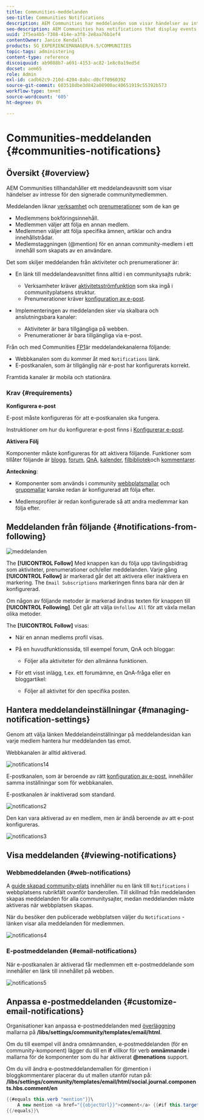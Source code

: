 ```yaml
---
title: Communities-meddelanden
seo-title: Communities Notifications
description: AEM Communities har meddelanden som visar händelser av intresse för den inloggade communitymedlemmen
seo-description: AEM Communities has notifications that display events of interest to the signed-in community member
uuid: 2f5ea4b5-7308-414e-a3f8-2e8aa76b1ef4
contentOwner: Janice Kendall
products: SG_EXPERIENCEMANAGER/6.5/COMMUNITIES
topic-tags: administering
content-type: reference
discoiquuid: ab9088b7-a691-4153-ac82-1e8c0a19ed5d
docset: aem65
role: Admin
exl-id: cadb62c9-210d-4204-8abc-d0cf70960392
source-git-commit: 603518dbe3d842a08900ac40651919c55392b573
workflow-type: tm+mt
source-wordcount: '605'
ht-degree: 0%

---
```


# Communities-meddelanden {#communities-notifications}

## Översikt {#overview}

AEM Communities tillhandahåller ett meddelandeavsnitt som visar händelser av intresse för den signerade communitymedlemmen.

Meddelanden liknar [verksamhet](/help/communities/essentials-activities.md) och [prenumerationer](/help/communities/subscriptions.md) som de kan ge

* Medlemmens bokföringsinnehåll.
* Medlemmen väljer att följa en annan medlem.
* Medlemmen väljer att följa specifika ämnen, artiklar och andra innehållstrådar.
* Medlemstaggningen (@mention) för en annan community-medlem i ett innehåll som skapats av en användare.

Det som skiljer meddelanden från aktiviteter och prenumerationer är:

* En länk till meddelandeavsnittet finns alltid i en communitysajts rubrik:

   * Verksamheter kräver [aktivitetsströmfunktion](/help/communities/functions.md#activity-stream-function) som ska ingå i communityplatsens struktur.
   * Prenumerationer kräver [konfiguration av e-post](/help/communities/email.md).

* Implementeringen av meddelanden sker via skalbara och anslutningsbara kanaler:

   * Aktiviteter är bara tillgängliga på webben.
   * Prenumerationer är bara tillgängliga via e-post.

Från och med Communities [FP1](/help/communities/deploy-communities.md#latestfeaturepack)är meddelandekanalerna följande:

* Webbkanalen som du kommer åt med `Notifications` länk.
* E-postkanalen, som är tillgänglig när e-post har konfigurerats korrekt.

Framtida kanaler är mobila och stationära.

### Krav {#requirements}

**Konfigurera e-post**

E-post måste konfigureras för att e-postkanalen ska fungera.

Instruktioner om hur du konfigurerar e-post finns i [Konfigurerar e-post](/help/communities/analytics.md).

**Aktivera Följ**

Komponenter måste konfigureras för att aktivera följande. Funktioner som tillåter följande är [blogg](/help/communities/blog-feature.md), [forum](/help/communities/forum.md), [QnA](/help/communities/working-with-qna.md), [kalender](/help/communities/calendar.md), [filbibliotek](/help/communities/file-library.md)och [kommentarer](/help/communities/comments.md).

**Anteckning**:

* Komponenter som används i community [webbplatsmallar](/help/communities/sites.md) och [gruppmallar](/help/communities/tools-groups.md) kanske redan är konfigurerad att följa efter.

* Medlemsprofiler är redan konfigurerade så att andra medlemmar kan följa efter.

## Meddelanden från följande {#notifications-from-following}

![meddelanden](assets/notifications.png)

The **[!UICONTROL Follow]** Med knappen kan du följa upp tävlingsbidrag som aktiviteter, prenumerationer och/eller meddelanden. Varje gång **[!UICONTROL Follow]** är markerad går det att aktivera eller inaktivera en markering. The `Email Subscriptions` markeringen finns bara när den är konfigurerad.

Om någon av följande metoder är markerad ändras texten för knappen till **[!UICONTROL Following]**. Det går att välja `Unfollow All` för att växla mellan olika metoder.

The **[!UICONTROL Follow]** visas:

* När en annan medlems profil visas.
* På en huvudfunktionssida, till exempel forum, QnA och bloggar:

   * Följer alla aktiviteter för den allmänna funktionen.

* För ett visst inlägg, t.ex. ett forumämne, en QnA-fråga eller en bloggartikel:

   * Följer all aktivitet för den specifika posten.

## Hantera meddelandeinställningar {#managing-notification-settings}

Genom att välja länken Meddelandeinställningar på meddelandesidan kan varje medlem hantera hur meddelanden tas emot.

Webbkanalen är alltid aktiverad.

![notifications14](assets/notifications1.png)

E-postkanalen, som är beroende av rätt [konfiguration av e-post](/help/communities/email.md), innehåller samma inställningar som för webbkanalen.

E-postkanalen är inaktiverad som standard.

![notifications2](assets/notifications2.png)

Den kan vara aktiverad av en medlem, men är ändå beroende av att e-post konfigureras.

![notifications3](assets/notifications3.png)

## Visa meddelanden {#viewing-notifications}

### Webbmeddelanden {#web-notifications}

A [guide skapad community-plats](/help/communities/sites-console.md) innehåller nu en länk till `Notifications` i webbplatsens rubrikfält ovanför banderollen. Till skillnad från meddelanden skapas meddelanden för alla communitysajter, medan meddelanden måste aktiveras när webbplatsen skapas.

När du besöker den publicerade webbplatsen väljer du `Notifications` -länken visar alla meddelanden för medlemmen.

![notifications4](assets/notifications4.png)

### E-postmeddelanden {#email-notifications}

När e-postkanalen är aktiverad får medlemmen ett e-postmeddelande som innehåller en länk till innehållet på webben.

![notifications5](assets/notifications5.png)

## Anpassa e-postmeddelanden {#customize-email-notifications}

Organisationer kan anpassa e-postmeddelanden med [överläggning](/help/communities/client-customize.md#overlays) mallarna på **/libs/settings/community/templates/email/html**.

Om du till exempel vill ändra omnämnanden, e-postmeddelanden (för en community-komponent) lägger du till en **if** villkor för verb **omnämnande** i mallarna för de komponenter som du har aktiverat **@menations** support.

Om du vill ändra e-postmeddelandemallen för @mention i bloggkommentarer placerar du ut mallen utanför rutan på: **/libs/settings/community/templates/email/html/social.journal.components.hbs.comment/en**

```java
{{#equals this.verb "mention"}}\
    A new mention <a href="{{objectUrl}}">comment</a> {{#if this.target.properties.[jcr:title]}}to the article "{{{target.displayName}}}" {{/if}}was added by {{{user.name}}} on {{dateUtil this.published format="EEE, d MMM yyyy HH:mm:ss z"}}.\n \
{{/equals}}\
```
